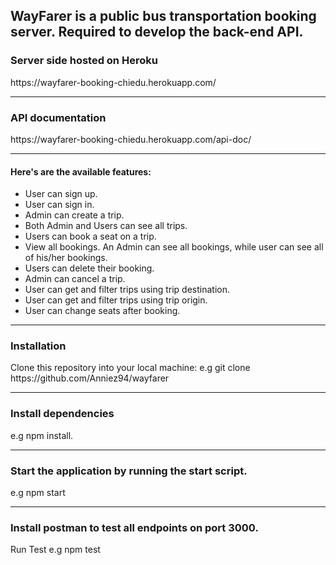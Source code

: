 <h2>WayFarer is a public bus transportation booking server. Required to develop the back-end API.</h2>

<h3>Server side hosted on Heroku</h3>
https://wayfarer-booking-chiedu.herokuapp.com/
<hr>

<h3>API documentation</h3>
https://wayfarer-booking-chiedu.herokuapp.com/api-doc/
<hr>

<h4>Here's are the available features:</h4>
<ul>
<li>User can sign up.</li>
<li>User can sign in.</li>
<li>Admin can create a trip.</li>
<li> Both Admin and Users can see all trips.</li>
<li> Users can book a seat on a trip.</li>
<li> View all bookings. An Admin can see all bookings, while user can see all of his/her bookings.</li>
<li> Users can delete their booking.</li>
<li> Admin can cancel a trip.</li>
<li> User can get and filter trips using trip destination.</li>
<li> User can get and filter trips using trip origin.</li>
<li> User can change seats after booking.</li>
</ul>

<hr>
<h3>Installation</h3>
Clone this repository into your local machine:
e.g git clone https://github.com/Anniez94/wayfarer
<hr>
<h3>Install dependencies</h3>
e.g npm install.
<hr>
<h3>Start the application by running the start script.</h3>
e.g npm start
<hr>
<h3>Install postman to test all endpoints on port 3000.</h3>
Run Test
e.g npm test